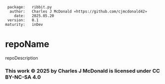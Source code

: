      package:   ribbit.py
      author:   Charles J McDonald «https://github.com/cjmcdonald42»
        date:   2025.05.20
     version:   0.1
    maturity:   inDev

# repoName
repoDescription

### This work © 2025 by Charles J McDonald is licensed under CC BY-NC-SA 4.0
